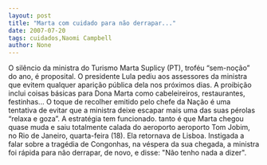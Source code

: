 ```yaml
---
layout: post
title: "Marta com cuidado para não derrapar..."
date: 2007-07-20
tags: cuidados,Naomi Campbell
author: None
---
```

O sil&ecirc;ncio da ministra do Turismo Marta Suplicy (PT), trof&eacute;u &ldquo;sem-no&ccedil;&atilde;o&rdquo; do ano, &eacute; proposital. O presidente Lula pediu aos assessores da ministra que evitem qualquer apari&ccedil;&atilde;o p&uacute;blica dela nos pr&oacute;ximos dias.&nbsp;A proibi&ccedil;&atilde;o inclui coisas b&aacute;sicas para Dona Marta como cabeleireiros, restaurantes, festinhas... 
O toque de recolher emitido pelo chefe da Na&ccedil;&atilde;o &eacute; uma tentativa de evitar que a ministra deixe escapar mais uma das suas p&eacute;rolas &ldquo;relaxa e goza&rdquo;. 
A estrat&eacute;gia tem funcionado. tanto &eacute; que Marta chegou quase muda e saiu totalmente calada do aeroporto aeroporto Tom Jobim, no Rio de Janeiro, quarta-feira (18). Ela retornava de Lisboa. Instigada a falar sobre a trag&eacute;dia de Congonhas, na v&eacute;spera da sua chegada, a ministra foi r&aacute;pida para n&atilde;o derrapar, de novo, e disse: &quot;N&atilde;o tenho nada a dizer&quot;. 